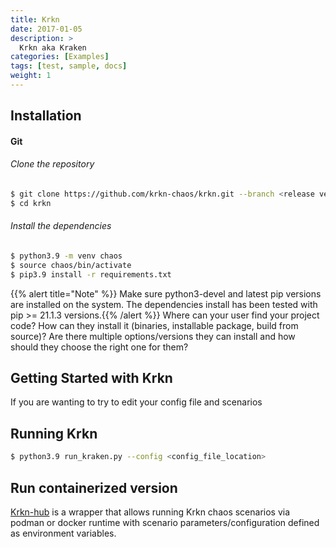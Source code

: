 ```yaml
---
title: Krkn
date: 2017-01-05
description: >
  Krkn aka Kraken
categories: [Examples]
tags: [test, sample, docs]
weight: 1
---
```


## Installation

#### Git 
###### Clone the repository
```bash
$ git clone https://github.com/krkn-chaos/krkn.git --branch <release version>
$ cd krkn 
```
###### Install the dependencies

```bash
$ python3.9 -m venv chaos
$ source chaos/bin/activate
$ pip3.9 install -r requirements.txt
```
{{% alert title="Note" %}} Make sure python3-devel and latest pip versions are installed on the system. The dependencies install has been tested with pip >= 21.1.3 versions.{{% /alert %}}
Where can your user find your project code? How can they install it (binaries, installable package, build from source)? Are there multiple options/versions they can install and how should they choose the right one for them?

## Getting Started with Krkn
If you are wanting to try to edit your config file and scenarios 





## Running Krkn

```bash
$ python3.9 run_kraken.py --config <config_file_location>
```

## Run containerized version

[Krkn-hub](/docs/installation/krkn-hub.md) is a wrapper that allows running Krkn chaos scenarios via podman or docker runtime with scenario parameters/configuration defined as environment variables.
